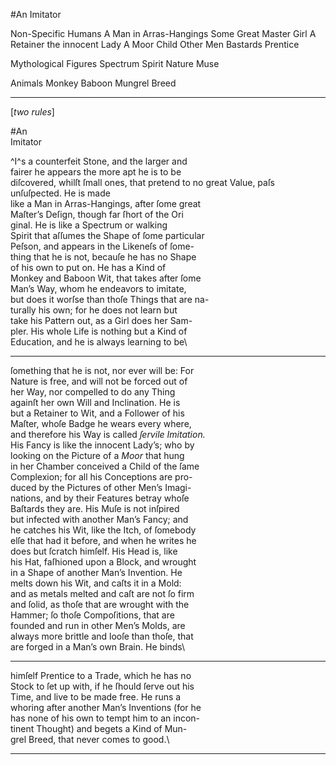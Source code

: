 #An Imitator

Non-Specific Humans
A Man in Arras-Hangings
Some Great Master
Girl
A Retainer
the innocent Lady
A Moor
Child
Other Men
Bastards
Prentice

Mythological Figures
Spectrum
Spirit
Nature
Muse

Animals
Monkey
Baboon
Mungrel Breed


---


[*two rules*]#An\Imitator^I^s a counterfeit Stone, and the larger and\fairer he appears the more apt he is to be\diſcovered, whilſt ſmall ones, that pretend to no great Value, paſs unſuſpected. He is made\like a Man in Arras-Hangings, after ſome great\Maſter’s Deſign, though far ſhort of the Ori\ginal. He is like a Spectrum or walking\Spirit that aſſumes the Shape of ſome particular\Peſson, and appears in the Likeneſs of ſome-\thing that he is not, becauſe he has no Shape\of his own to put on. He has a Kind of\Monkey and Baboon Wit, that takes after ſome\Man’s Way, whom he endeavors to imitate,\but does it worſse than thoſe Things that are na-\turally his own; for he does not learn but\take his Pattern out, as a Girl does her Sam-\pler. His whole Life is nothing but a Kind of\Education, and he is always learning to be\


---


ſomething that he is not, nor ever will be: For\Nature is free, and will not be forced out of\her Way, nor compelled to do any Thing\againſt her own Will and Inclination. He is\but a Retainer to Wit, and a Follower of his\Maſter, whoſe Badge he wears every where,\and therefore his Way is called *ſervile Imitation.*\His Fancy is like the innocent Lady’s; who by\looking on the Picture of a *Moor* that hung\in her Chamber conceived a Child of the ſame\Complexion; for all his Conceptions are pro-\duced by the Pictures of other Men’s Imagi-\nations, and by their Features betray whoſe\Baſtards they are. His Muſe is not inſpired\but infected with another Man’s Fancy; and\he catches his Wit, like the Itch, of ſomebody\elſe that had it before, and when he writes he\does but ſcratch himſelf. His Head is, like\his Hat, faſhioned upon a Block, and wrought\in a Shape of another Man’s Invention. He\melts down his Wit, and caſts it in a Mold:\and as metals melted and caſt are not ſo firm\and ſolid, as thoſe that are wrought with the \Hammer; ſo thoſe Compoſitions, that are\founded and run in other Men’s Molds, are\always more brittle and looſe than thoſe, that\are forged in a Man’s own Brain. He binds\

---


himſelf Prentice to a Trade, which he has no\Stock to ſet up with, if he ſhould ſerve out his\Time, and live to be made free. He runs a\whoring after another Man’s Inventions (for he\has none of his own to tempt him to an incon-\tinent Thought) and begets a Kind of Mun-\grel Breed, that never comes to good.\

---


